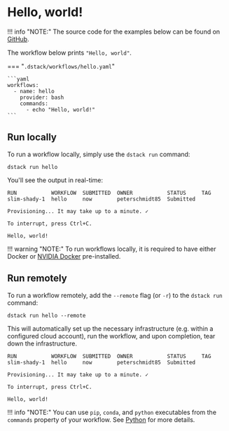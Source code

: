# Hello, world!

!!! info "NOTE:"
    The source code for the examples below can be found on [GitHub](https://github.com/dstackai/dstack-examples).

The workflow below prints `"Hello, world"`.

=== "`.dstack/workflows/hello.yaml`"

    ```yaml
    workflows:
      - name: hello
        provider: bash
        commands:
          - echo "Hello, world!"
    ```

## Run locally

To run a workflow locally, simply use the `dstack run` command:

```shell hl_lines="1"
dstack run hello
```

You'll see the output in real-time:

```shell hl_lines="1"
RUN           WORKFLOW  SUBMITTED  OWNER           STATUS     TAG 
slim-shady-1  hello     now        peterschmidt85  Submitted  
 
Provisioning... It may take up to a minute. ✓

To interrupt, press Ctrl+C.

Hello, world!
```

!!! warning "NOTE:"
    To run workflows locally, it is required to have either Docker or [NVIDIA Docker](https://github.com/NVIDIA/nvidia-docker) 
    pre-installed.

## Run remotely

To run a workflow remotely, add the `--remote` flag (or `-r`) to 
the `dstack run` command:

```shell hl_lines="1"
dstack run hello --remote
```

This will automatically set up the necessary infrastructure (e.g. within a 
configured cloud account), run the workflow, and upon completion, tear down 
the infrastructure.

```shell hl_lines="1"
RUN           WORKFLOW  SUBMITTED  OWNER           STATUS     TAG 
slim-shady-1  hello     now        peterschmidt85  Submitted  
 
Provisioning... It may take up to a minute. ✓

To interrupt, press Ctrl+C.

Hello, world!
```

!!! info "NOTE:"
    You can use `pip`, `conda`, and `python` executables from the `commands` property of your workflow.
    See [Python](python.md) for more details.